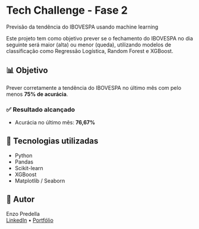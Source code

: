 # Tech Challenge - Fase 2
Previsão da tendência do IBOVESPA usando machine learning

Este projeto tem como objetivo prever se o fechamento do IBOVESPA no dia seguinte será maior (alta) ou menor (queda), utilizando modelos de classificação como Regressão Logística, Random Forest e XGBoost.

## 📊 Objetivo
Prever corretamente a tendência do IBOVESPA no último mês com pelo menos **75% de acurácia**.

### ✅ Resultado alcançado
- Acurácia no último mês: **76,67%**

## 🔧 Tecnologias utilizadas
- Python
- Pandas
- Scikit-learn
- XGBoost
- Matplotlib / Seaborn

## 📌 Autor
Enzo Predella  
[LinkedIn](https://www.linkedin.com/in/enzopredella/) • [Portfólio](https://enzopredella.carrd.co)
